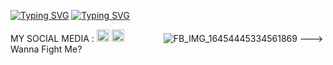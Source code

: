
[![Typing SVG](https://readme-typing-svg.herokuapp.com?lines=Welcome+To+Github+Niammi+EKSDI)](https://git.io/typing-svg)
[![Typing SVG](https://readme-typing-svg.herokuapp.com?lines=Terimakasih+Sudah+Mampir)](https://git.io/typing-svg)

<!---
WhoNiammi/WhoNiammi is a ✨ special ✨ repository because its `README.md` (this file) appears on your GitHub profile.
You can click the Preview link to take a look at your changes.
--->
MY SOCIAL MEDIA :
<a href="https://Instagram.com/onlyniammi"><img src="https://disk.mediaindonesia.com/thumbs/1800x1200/news/2020/03/1e2c29c543e1c21f54846e7f3eae7c7e.jpg" alt="alt text" width="20" height="20"></a> 
<a href="https://www.facebook.com/NIAMMIXD."><img src="https://upload.wikimedia.org/wikipedia/commons/5/51/Facebook_f_logo_%282019%29.svg" alt="alt text" width="20" height="20"></a> 
&nbsp;&nbsp;     &nbsp;&nbsp;    &nbsp;&nbsp;   &nbsp;&nbsp;   &nbsp;&nbsp;
![FB_IMG_16454445334561869](https://user-images.githubusercontent.com/95429798/156431943-650b99e3-8fe6-43d1-8be6-e02d727efd27.jpg)
--->
Wanna Fight Me?
